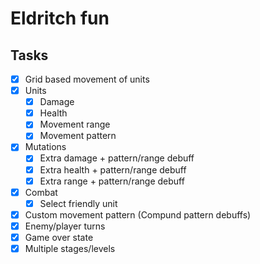 # Eldritch fun

## Tasks
* [x] Grid based movement of units
* [x] Units
	*	[x] Damage
	*	[x] Health
	*	[x] Movement range
	*	[x] Movement pattern
* [x] Mutations
	* [x] Extra damage + pattern/range debuff
	* [x] Extra health + pattern/range debuff
	* [x] Extra range + pattern/range debuff
* [x] Combat
	* [x] Select friendly unit
* [x] Custom movement pattern (Compund pattern debuffs)
* [x] Enemy/player turns
* [x] Game over state
* [x] Multiple stages/levels
